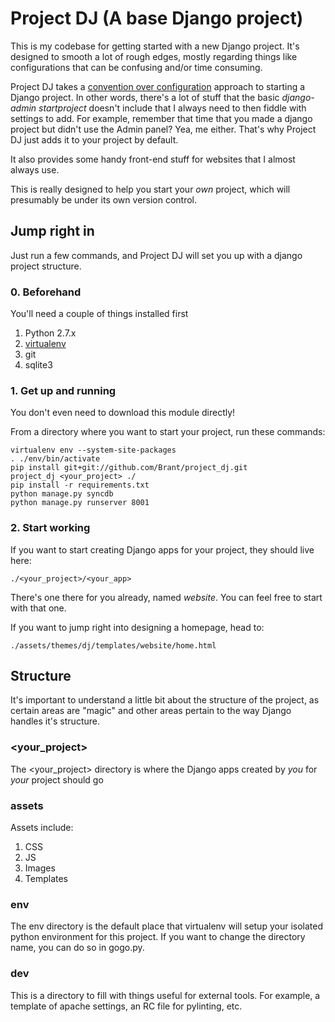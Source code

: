 Project DJ (A base Django project)
================
This is my codebase for getting started with a new Django project. It's designed to smooth a lot of rough edges, mostly regarding things like configurations that can be confusing and/or time consuming.

Project DJ takes a [convention over configuration](http://en.wikipedia.org/wiki/Convention_over_configuration) approach to starting a Django project. In other words, there's a lot of stuff that the basic *django-admin startproject* doesn't include that I always need to then fiddle with settings to add. For example, remember that time that you made a django project but didn't use the Admin panel? Yea, me either. That's why Project DJ just adds it to your project by default. 

It also provides some handy front-end stuff for websites that I almost always use.

This is really designed to help you start your *own* project, which will presumably be under its own version control.

## Jump right in
Just run a few commands, and Project DJ will set you up with a django project structure.

### 0. Beforehand
You'll need a couple of things installed first

1. Python 2.7.x
2. [virtualenv](https://pypi.python.org/pypi/virtualenv)
3. git
4. sqlite3

### 1. Get up and running
You don't even need to download this module directly! 

From a directory where you want to start your project, run these commands:

	virtualenv env --system-site-packages
	. ./env/bin/activate
	pip install git+git://github.com/Brant/project_dj.git
	project_dj <your_project> ./
	pip install -r requirements.txt
	python manage.py syncdb
	python manage.py runserver 8001
 
### 2. Start working
If you want to start creating Django apps for your project, they should live here:

	./<your_project>/<your_app>

There's one there for you already, named *website*. You can feel free to start with that one.

If you want to jump right into designing a homepage, head to:

	./assets/themes/dj/templates/website/home.html
	
## Structure
It's important to understand a little bit about the structure of the project, as certain areas are "magic" and other areas pertain to the way Django handles it's structure.

### \<your_project\>
The \<your_project\> directory is where the Django apps created by *you* for *your* project should go

### assets
Assets include:

1. CSS
2. JS
3. Images
4. Templates

### env
The env directory is the default place that virtualenv will setup your isolated python environment for this project. If you want to change the directory name, you can do so in gogo.py.

### dev
This is a directory to fill with things useful for external tools. For example, a template of apache settings, an RC file for pylinting, etc.

